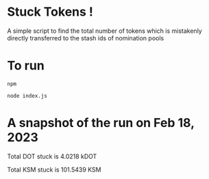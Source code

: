 # Stuck Tokens !
A simple script to find the total number of tokens which is mistakenly directly transferred to the stash ids of nomination pools

# To run
`npm`

`node index.js`

# A snapshot of the run on Feb 18, 2023

Total DOT stuck is 4.0218 kDOT

Total KSM stuck is 101.5439 KSM
